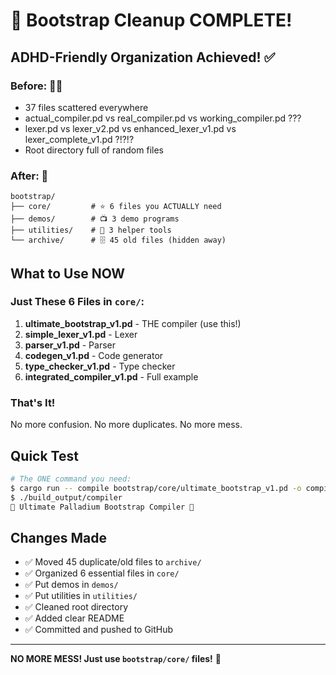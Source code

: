 # 🧹 Bootstrap Cleanup COMPLETE!

## ADHD-Friendly Organization Achieved! ✅

### Before: 😵‍💫
- 37 files scattered everywhere
- actual_compiler.pd vs real_compiler.pd vs working_compiler.pd ???
- lexer.pd vs lexer_v2.pd vs enhanced_lexer_v1.pd vs lexer_complete_v1.pd ?!?!?
- Root directory full of random files

### After: 🎯
```
bootstrap/
├── core/         # ⭐ 6 files you ACTUALLY need
├── demos/        # 📺 3 demo programs  
├── utilities/    # 🔧 3 helper tools
└── archive/      # 🗄️ 45 old files (hidden away)
```

## What to Use NOW

### Just These 6 Files in `core/`:
1. **ultimate_bootstrap_v1.pd** - THE compiler (use this!)
2. **simple_lexer_v1.pd** - Lexer
3. **parser_v1.pd** - Parser
4. **codegen_v1.pd** - Code generator
5. **type_checker_v1.pd** - Type checker
6. **integrated_compiler_v1.pd** - Full example

### That's It! 

No more confusion. No more duplicates. No more mess.

## Quick Test

```bash
# The ONE command you need:
$ cargo run -- compile bootstrap/core/ultimate_bootstrap_v1.pd -o compiler
$ ./build_output/compiler
🚀 Ultimate Palladium Bootstrap Compiler 🚀
```

## Changes Made

- ✅ Moved 45 duplicate/old files to `archive/`
- ✅ Organized 6 essential files in `core/`
- ✅ Put demos in `demos/`
- ✅ Put utilities in `utilities/`
- ✅ Cleaned root directory
- ✅ Added clear README
- ✅ Committed and pushed to GitHub

---

**NO MORE MESS! Just use `bootstrap/core/` files!** 🎉